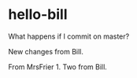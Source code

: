 # hello-bill

What happens if I commit on master?

New changes from Bill.

From MrsFrier 1. Two from Bill.
